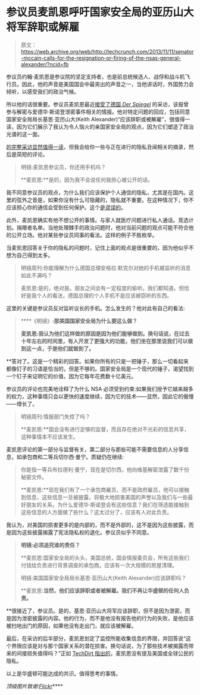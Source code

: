 # 参议员麦凯恩呼吁国家安全局的亚历山大将军辞职或解雇

> 原文：<https://web.archive.org/web/http://techcrunch.com/2013/11/11/senator-mccain-calls-for-the-resignation-or-firing-of-the-nsas-general-alexander/?ncid=fb>

参议员约翰·麦凯恩是参议院的坚定支持者，也是前总统候选人、战俘和战斗机飞行员。因此，他的声音是美国国会中最突出的声音之一，当他讲话时，外国势力会倾听，以感受我们的政治气候。

所以他的话很重要。参议员麦凯恩最近[接受了德国 *Der Spiegel*](https://web.archive.org/web/20230128091453/http://www.spiegel.de/international/world/interview-with-john-mccain-on-nsa-spying-on-angela-merkel-a-932721.html) 的采访，该报曾参与解密与爱德华·斯诺登泄密事件相关的情报。他对特定问题的回应，包括同意国家安全局局长基思·亚历山大(Keith Alexander)“应该辞职或被解雇”，很值得一读，因为它们展示了我认为令人恼火的亲国家安全局的观点，因为它们塑造了政治光谱的这一面。

[的完整采访显然值得一读](https://web.archive.org/web/20230128091453/http://www.spiegel.de/international/world/interview-with-john-mccain-on-nsa-spying-on-angela-merkel-a-932721.html)，但我会给你一些与正在进行的隐私丑闻相关的摘录，然后是简短的评论。

> 明镜:麦凯恩参议员，你还用手机吗？
> 
> **麦凯恩:**是的，因为我不会说任何我担心被公开的话。

我不同意参议员的观点，为什么我们应该保护个人通信的隐私，尤其是在国内。这里的弦外之音是，如果你没有什么可隐藏的，隐私就不重要。在这种情况下，你不应该担心你的通信会受到任何保护。这个[是谬误的](https://web.archive.org/web/20230128091453/https://www.aclu.org/blog/national-security/you-may-have-nothing-hide-you-still-have-something-fear)。

此外，麦凯恩确实有他不想公开的事情。与家人就医疗问题进行私人通话。竞选计划。捐赠者名单。当他处理棘手的政治问题时，他对当前问题的观点可能不符合他的公开立场。他对某些参议员同事的看法。这样的例子不胜枚举。

当麦凯恩回答关于你的隐私的问题时，记住上面的观点是很重要的，因为他似乎不想为自己得到太多。

> 明镜周刊:你能理解为什么德国总理安格拉·默克尔对她的手机被监听的消息如此不满吗？
> 
> 麦凯恩:是的，绝对是。朋友之间会有一定程度的偷听。我们都知道。但恰好是我个人的看法，德国总理的个人手机不是应该被窃听的东西。

这里的关键是参议员反对监听议长的手机。怎么发生的？他对此有自己的看法:

> ****《明镜》**:那美国国家安全局为什么要这么做？**
> 
>  **麦凯恩:我认为他们这样做的原因是因为他们能够做到。换句话说，在过去十年左右的时间里，有人开发了更强大的功能，他们坐在那里说我们可以做到这一点，于是他们就做到了。**

 **答对了。这是一个精彩的回答。如果你所有的只是一把锤子，那么一切看起来都像钉子的习语是恰当的，但是不够的。国家安全局是一个现代的锤子，渴望找到一个钉子来证明它的价值，因为它每年花费数十亿美元。

参议员的评论也完美地诠释了为什么 NSA 必须受到约束:如果我们授予它越来越多的权力，这种事情只会以更快的速度继续，因为它的技术——显然，因此它的傲慢——增长了。

> 明镜周刊:情报部门失控了吗？
> 
> **麦凯恩:**国会没有进行足够的监督，而且存在绝对不光彩的信息共享，这种事情本不应该发生。

麦凯恩评论的第一部分与监督有关，第二部分与那些可能不需要信息的人分享信息，如承包商和二等兵切尔西·曼宁。质疑仍在继续:

> 你是指一等兵布拉德利·曼宁，现在是切尔西，他向维基解密泄露了数千份秘密文件。
> 
> **麦凯恩:**现在我们有了一个承包商雇员，而不是政府雇员，他可以接触到信息，这些信息一旦被披露，将极大地损害美国的声誉以及我们与一些最好朋友的关系。为什么爱德华·斯诺登会有这些信息？我们在筛选能接触到这些信息的人方面做了些什么？这太过分了，应该有人对此负责。

我认为，对美国的损害更多的是内部的，而不是外部的，这不是因为这些披露，而是因为这些披露揭露了宪法隐私权的退化。参议员似乎不同意。

> ****明镜**:必须追究谁的责任？**
> 
>  **麦凯恩:国家安全局的头头，美国总统，国会情报委员会，所有这些我们付钱给负责进行背景调查的承包商。应该有一次大规模的房屋清理。
> 
> 明镜:美国国家安全局局长基思·亚历山大(Keith Alexander)应该辞职吗？
> 
> **麦凯恩:**当然，他们应该辞职或者被解雇。我们不再让华盛顿的任何人负责。**

 **很接近了，参议员。是的，基思·亚历山大将军应该辞职，但不是因为泄密，而是因为泄密披露的内容。他的行为，而不是他没有报告他的行为的失败，是他应该被扫地出门的原因，如果他没有走出门，就应该被解雇。

最后，在采访的后半部分，麦凯恩划定了监控所能收集信息的界限，并回答说“这个界限应该是对与那个国家关系的潜在损害。换句话说，为了那些技术被揭露而带来的间接损失值得吗？”正如 [TechDirt 指出的](https://web.archive.org/web/20230128091453/http://www.techdirt.com/articles/20131110/19045125189/john-mccain-says-that-keith-alexander-should-be-fired-all-wrong-reasons.shtml)，麦凯恩没有提及美国或全球公民的隐私。

以上是华盛顿可能达成的共识。值得思考的事情。

*顶级图片致谢:[Flickr](https://web.archive.org/web/20230128091453/http://www.flickr.com/photos/toasty/)*****